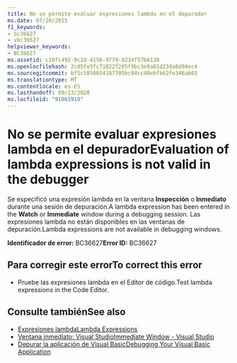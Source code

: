 ```yaml
---
title: No se permite evaluar expresiones lambda en el depurador
ms.date: 07/20/2015
f1_keywords:
- bc36627
- vbc36627
helpviewer_keywords:
- BC36627
ms.assetid: c10fc492-9c2d-4150-9779-8234f57b6138
ms.openlocfilehash: 2cd5fe5fc71822f205f9bc3e9a81d23da6d94ec4
ms.sourcegitcommit: bf5c5850654187705bc94cc40ebfb62fe346ab02
ms.translationtype: MT
ms.contentlocale: es-ES
ms.lasthandoff: 09/23/2020
ms.locfileid: "91061919"
---
```

# <a name="evaluation-of-lambda-expressions-is-not-valid-in-the-debugger"></a><span data-ttu-id="4c6ba-102">No se permite evaluar expresiones lambda en el depurador</span><span class="sxs-lookup"><span data-stu-id="4c6ba-102">Evaluation of lambda expressions is not valid in the debugger</span></span>

<span data-ttu-id="4c6ba-103">Se especificó una expresión lambda en la ventana **Inspección** o **Inmediato** durante una sesión de depuración.</span><span class="sxs-lookup"><span data-stu-id="4c6ba-103">A lambda expression has been entered in the **Watch** or **Immediate** window during a debugging session.</span></span> <span data-ttu-id="4c6ba-104">Las expresiones lambda no están disponibles en las ventanas de depuración.</span><span class="sxs-lookup"><span data-stu-id="4c6ba-104">Lambda expressions are not available in debugging windows.</span></span>  
  
 <span data-ttu-id="4c6ba-105">**Identificador de error:** BC36627</span><span class="sxs-lookup"><span data-stu-id="4c6ba-105">**Error ID:** BC36627</span></span>  
  
## <a name="to-correct-this-error"></a><span data-ttu-id="4c6ba-106">Para corregir este error</span><span class="sxs-lookup"><span data-stu-id="4c6ba-106">To correct this error</span></span>  
  
- <span data-ttu-id="4c6ba-107">Pruebe las expresiones lambda en el Editor de código.</span><span class="sxs-lookup"><span data-stu-id="4c6ba-107">Test lambda expressions in the Code Editor.</span></span>  
  
## <a name="see-also"></a><span data-ttu-id="4c6ba-108">Consulte también</span><span class="sxs-lookup"><span data-stu-id="4c6ba-108">See also</span></span>

- [<span data-ttu-id="4c6ba-109">Expresiones lambda</span><span class="sxs-lookup"><span data-stu-id="4c6ba-109">Lambda Expressions</span></span>](../programming-guide/language-features/procedures/lambda-expressions.md)
- [<span data-ttu-id="4c6ba-110">Ventana inmediato: Visual Studio</span><span class="sxs-lookup"><span data-stu-id="4c6ba-110">Immediate Window - Visual Studio</span></span>](/visualstudio/ide/reference/immediate-window)
- [<span data-ttu-id="4c6ba-111">Depurar la aplicación de Visual Basic</span><span class="sxs-lookup"><span data-stu-id="4c6ba-111">Debugging Your Visual Basic Application</span></span>](/visualstudio/debugger/debugger-basics)
